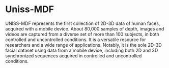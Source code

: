 # Uniss-MDF

UNISS-MDF represents the first collection of 2D-3D data of human faces, acquired with a mobile device. About 80,000 samples of depth, images and videos are captured from a diverse set of more than 100 subjects, in both controlled and uncontrolled conditions.
It is a versatile resource for researchers and a wide range of applications. Notably, it is the sole 2D-3D facial dataset using data from a mobile device, including both 2D and 3D synchronized sequences acquired in controlled and uncontrolled conditions. 
